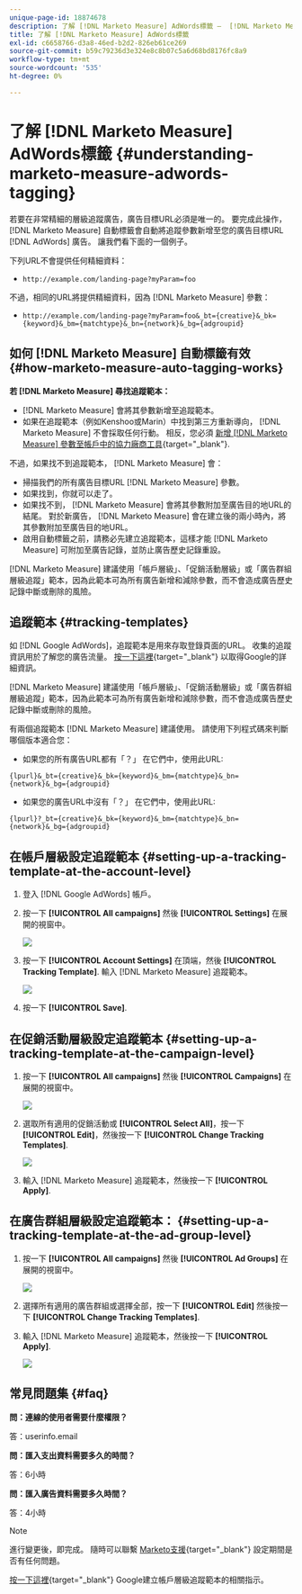 ```yaml
---
unique-page-id: 18874678
description: 了解 [!DNL Marketo Measure] AdWords標籤 —  [!DNL Marketo Measure]  — 產品檔案
title: 了解 [!DNL Marketo Measure] AdWords標籤
exl-id: c6658766-d3a8-46ed-b2d2-826eb61ce269
source-git-commit: b59c79236d3e324e8c8b07c5a6d68bd8176fc8a9
workflow-type: tm+mt
source-wordcount: '535'
ht-degree: 0%

---
```


# 了解 [!DNL Marketo Measure] AdWords標籤 {#understanding-marketo-measure-adwords-tagging}

若要在非常精細的層級追蹤廣告，廣告目標URL必須是唯一的。 要完成此操作， [!DNL Marketo Measure] 自動標籤會自動將追蹤參數新增至您的廣告目標URL [!DNL AdWords] 廣告。 讓我們看下面的一個例子。

下列URL不會提供任何精細資料：

* `http://example.com/landing-page?myParam=foo`

不過，相同的URL將提供精細資料，因為 [!DNL Marketo Measure] 參數：

* `http://example.com/landing-page?myParam=foo&_bt={creative}&_bk={keyword}&_bm={matchtype}&_bn={network}&_bg={adgroupid}`

## 如何 [!DNL Marketo Measure] 自動標籤有效 {#how-marketo-measure-auto-tagging-works}

**若 [!DNL Marketo Measure] 尋找追蹤範本：**

* [!DNL Marketo Measure] 會將其參數新增至追蹤範本。
* 如果在追蹤範本（例如Kenshoo或Marin）中找到第三方重新導向， [!DNL Marketo Measure] 不會採取任何行動。 相反，您必須 [新增 [!DNL Marketo Measure] 參數至帳戶中的協力廠商工具](/help/api-connections/utilizing-marketo-measures-api-connections/how-bid-management-tools-affect-marketo-measure.md){target="_blank"}.

不過，如果找不到追蹤範本， [!DNL Marketo Measure] 會：

* 掃描我們的所有廣告目標URL [!DNL Marketo Measure] 參數。
* 如果找到，你就可以走了。
* 如果找不到， [!DNL Marketo Measure] 會將其參數附加至廣告目的地URL的結尾。 對於新廣告， [!DNL Marketo Measure] 會在建立後的兩小時內，將其參數附加至廣告目的地URL。
* 啟用自動標籤之前，請務必先建立追蹤範本，這樣才能 [!DNL Marketo Measure] 可附加至廣告記錄，並防止廣告歷史記錄重設。

[!DNL Marketo Measure] 建議使用「帳戶層級」、「促銷活動層級」或「廣告群組層級追蹤」範本，因為此範本可為所有廣告新增和減除參數，而不會造成廣告歷史記錄中斷或刪除的風險。

## 追蹤範本 {#tracking-templates}

如 [!DNL Google AdWords]，追蹤範本是用來存取登錄頁面的URL。 收集的追蹤資訊用於了解您的廣告流量。 [按一下這裡](https://support.google.com/adwords/answer/7197008?hl=en){target="_blank"} 以取得Google的詳細資訊。

[!DNL Marketo Measure] 建議使用「帳戶層級」、「促銷活動層級」或「廣告群組層級追蹤」範本，因為此範本可為所有廣告新增和減除參數，而不會造成廣告歷史記錄中斷或刪除的風險。

有兩個追蹤範本 [!DNL Marketo Measure] 建議使用。 請使用下列程式碼來判斷哪個版本適合您：

* 如果您的所有廣告URL都有「？」 在它們中，使用此URL:

`{lpurl}&_bt={creative}&_bk={keyword}&_bm={matchtype}&_bn={network}&_bg={adgroupid}`

* 如果您的廣告URL中沒有「？」 在它們中，使用此URL:

`{lpurl}?_bt={creative}&_bk={keyword}&_bm={matchtype}&_bn={network}&_bg={adgroupid}`

## 在帳戶層級設定追蹤範本 {#setting-up-a-tracking-template-at-the-account-level}

1. 登入 [!DNL Google AdWords] 帳戶。

1. 按一下 **[!UICONTROL All campaigns]** 然後 **[!UICONTROL Settings]** 在展開的視窗中。

   ![](assets/1.png)

1. 按一下 **[!UICONTROL Account Settings]** 在頂端，然後 **[!UICONTROL Tracking Template]**. 輸入 [!DNL Marketo Measure] 追蹤範本。

   ![](assets/2-1.png)

1. 按一下 **[!UICONTROL Save]**.

## 在促銷活動層級設定追蹤範本 {#setting-up-a-tracking-template-at-the-campaign-level}

1. 按一下 **[!UICONTROL All campaigns]** 然後 **[!UICONTROL Campaigns]** 在展開的視窗中。

   ![](assets/3.png)

1. 選取所有適用的促銷活動或 **[!UICONTROL Select All]**，按一下 **[!UICONTROL Edit]**，然後按一下 **[!UICONTROL Change Tracking Templates]**.

   ![](assets/4-1.png)

1. 輸入 [!DNL Marketo Measure] 追蹤範本，然後按一下 **[!UICONTROL Apply]**.

## 在廣告群組層級設定追蹤範本： {#setting-up-a-tracking-template-at-the-ad-group-level}

1. 按一下 **[!UICONTROL All campaigns]** 然後 **[!UICONTROL Ad Groups]** 在展開的視窗中。

   ![](assets/5-1.png)

1. 選擇所有適用的廣告群組或選擇全部，按一下 **[!UICONTROL Edit]** 然後按一下 **[!UICONTROL Change Tracking Templates]**.

1. 輸入 [!DNL Marketo Measure] 追蹤範本，然後按一下 **[!UICONTROL Apply]**.

   ![](assets/6-1.png)

## 常見問題集 {#faq}

**問：連線的使用者需要什麼權限？**

答：userinfo.email

**問：匯入支出資料需要多久的時間？**

答：6小時

**問：匯入廣告資料需要多久時間？**

答：4小時

>[!NOTE]
>
>進行變更後，即完成。 隨時可以聯繫 [Marketo支援](https://nation.marketo.com/t5/support/ct-p/Support){target="_blank"} 設定期間是否有任何問題。

[按一下這裡](https://support.google.com/adwords/answer/6076199?hl=en#tracking){target="_blank"} Google建立帳戶層級追蹤範本的相關指示。
